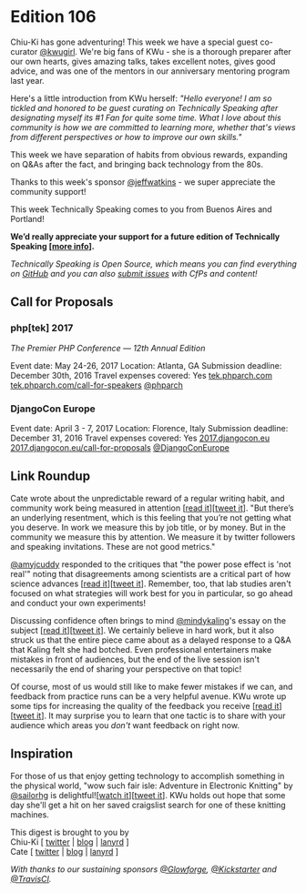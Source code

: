# Edition 106

Chiu-Ki has gone adventuring! This week we have a special guest co-curator [@kwugirl](http://twitter.com/kwugirl). We're big fans of KWu - she is a thorough preparer after our own hearts, gives amazing talks, takes excellent notes, gives good advice, and was one of the mentors in our anniversary mentoring program last year.

Here's a little introduction from KWu herself:
*"Hello everyone! I am so tickled and honored to be guest curating on Technically Speaking after designating myself its #1 Fan for quite some time. What I love about this community is how we are committed to learning more, whether that's views from different perspectives or how to improve our own skills."*

This week we have separation of habits from obvious rewards, expanding on Q&As after the fact, and bringing back technology from the 80s.

Thanks to this week's sponsor [@jeffwatkins](http://twitter/jeffwatkins) - we super appreciate the community support!

This week Technically Speaking comes to you from Buenos Aires and Portland!

**We’d really appreciate your support for a future edition of Technically Speaking [[more info](http://www.techspeak.email/sponsorship/)].**  

*Technically Speaking is Open Source, which means you can find everything on [GitHub](https://github.com/catehstn/technically-speaking/) and you can also [submit issues](https://github.com/catehstn/technically-speaking/issues/new) with CfPs and content!*  

## Call for Proposals

### php[tek] 2017
*The Premier PHP Conference — 12th Annual Edition*

Event date: May 24-26, 2017
Location: Atlanta, GA
Submission deadline: December 30th, 2016
Travel expenses covered: Yes
[tek.phparch.com](https://tek.phparch.com)
[tek.phparch.com/call-for-speakers](https://tek.phparch.com/call-for-speakers)
[@phparch](https://twitter.com/phparch)

### DjangoCon Europe

Event date: April 3 - 7, 2017
Location: Florence, Italy
Submission deadline: December 31, 2016
Travel expenses covered: Yes
[2017.djangocon.eu](https://2017.djangocon.eu/)
[2017.djangocon.eu/call-for-proposals](https://2017.djangocon.eu/call-for-proposals/)
[@DjangoConEurope](https://twitter.com/DjangoConEurope)

## Link Roundup

Cate wrote about the unpredictable reward of a regular writing habit, and community work being measured in attention [[read it](https://cate.blog/2016/12/08/the-roi-of-writing/)][[tweet it](https://twitter.com/home?status=%20https%3A//cate.blog/2016/12/08/the-roi-of-writing/%20via%20%40techspeakdigest)]. "But there’s an underlying resentment, which is this feeling that you’re not getting what you deserve. In work we measure this by job title, or by money. But in the community we measure this by attention. We measure it by twitter followers and speaking invitations. These are not good metrics."

[@amyjcuddy](https://twitter.com/amyjccuddy) responded to the critiques that "the power pose effect is 'not real'" noting that disagreements among scientists are a critical part of how science advances [[read it](https://www.linkedin.com/pulse/my-overview-state-science-postural-feedback-power-posing-amy-cuddy)][[tweet it](https://twitter.com/home?status=%20by%20%40amyjcuddy%20https%3A//www.linkedin.com/pulse/my-overview-state-science-postural-feedback-power-posing-amy-cuddy%20via%20%40techspeakdigest)]. Remember, too, that lab studies aren't focused on what strategies will work best for you in particular, so go ahead and conduct your own experiments!

Discussing confidence often brings to mind [@mindykaling](https://twitter.com/mindykaling)'s essay on the subject [[read it](http://www.glamour.com/story/mindy-kaling-guide-to-killer-confidence)][[tweet it](https://twitter.com/home?status=%20by%20%40mindykaling%20http%3A//www.glamour.com/story/mindy-kaling-guide-to-killer-confidence%20via%20%40techspeakdigest)]. We certainly believe in hard work, but it also struck us that the entire piece came about as a delayed response to a Q&A that Kaling felt she had botched. Even professional entertainers make mistakes in front of audiences, but the end of the live session isn't necessarily the end of sharing your perspective on that topic!

Of course, most of us would still like to make fewer mistakes if we can, and feedback from practice runs can be a very helpful avenue. KWu wrote up some tips for increasing the quality of the feedback you receive [[read it](http://kwugirl.blogspot.com/2016/06/getting-good-feedback-from-practice.html)][[tweet it](https://twitter.com/home?status=%20http%3A//kwugirl.blogspot.com/2016/06/getting-good-feedback-from-practice.html%20via%20%40techspeakdigest)]. It may surprise you to learn that one tactic is to share with your audience which areas you *don't* want feedback on right now.

## Inspiration

For those of us that enjoy getting technology to accomplish something in the physical world, "wow such fair isle: Adventure in Electronic Knitting" by [@sailorhg](https://twitter.com/sailorhg) is delightful![[watch it](https://youtu.be/HKZ6nDEMpyc)][[tweet it](https://twitter.com/home?status=%20by%20%40sailorhg%20https%3A//youtu.be/HKZ6nDEMpyc%20via%20%40techspeakdigest)]. KWu holds out hope that some day she'll get a hit on her saved craigslist search for one of these knitting machines.


This digest is brought to you by  
Chiu-Ki [ [twitter](https://twitter.com/chiuki) | [blog](http://blog.sqisland.com/) | [lanyrd](http://lanyrd.com/profile/chiuki/) ]  
Cate [ [twitter](https://twitter.com/catehstn) | [blog](http://www.catehuston.com/blog/) | [lanyrd](http://lanyrd.com/profile/catehstn/) ]

*With thanks to our sustaining sponsors [@Glowforge](http://twitter.com/glowforge), [@Kickstarter](http://twitter.com/kickstarter) and [@TravisCI](http://twitter.com/travisci).*
